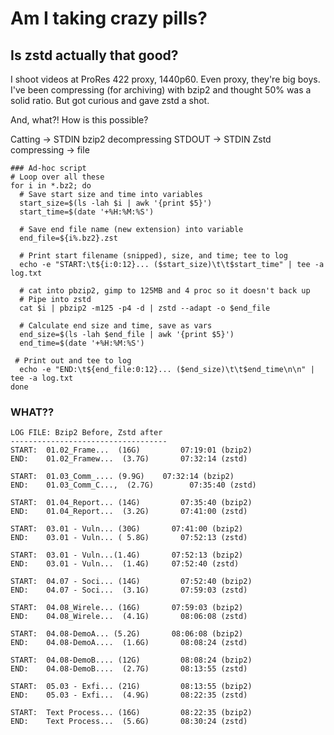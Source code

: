 # Am I taking crazy pills?
## Is zstd actually that good?

I shoot videos at ProRes 422 proxy, 1440p60. Even proxy, they're big boys. I've been compressing (for archiving) with bzip2 and thought 50% was a solid ratio. But got curious and gave zstd a shot.

And, what?! How is this possible?




Catting -> STDIN bzip2 decompressing STDOUT -> STDIN Zstd compressing -> file

```
### Ad-hoc script
# Loop over all these
for i in *.bz2; do
  # Save start size and time into variables
  start_size=$(ls -lah $i | awk '{print $5}')
  start_time=$(date '+%H:%M:%S')
 
  # Save end file name (new extension) into variable
  end_file=${i%.bz2}.zst

  # Print start filename (snipped), size, and time; tee to log
  echo -e "START:\t${i:0:12}... ($start_size)\t\t$start_time" | tee -a log.txt

  # cat into pbzip2, gimp to 125MB and 4 proc so it doesn't back up
  # Pipe into zstd 
  cat $i | pbzip2 -m125 -p4 -d | zstd --adapt -o $end_file

  # Calculate end size and time, save as vars
  end_size=$(ls -lah $end_file | awk '{print $5}')
  end_time=$(date '+%H:%M:%S')

 # Print out and tee to log
  echo -e "END:\t${end_file:0:12}... ($end_size)\t\t$end_time\n\n" | tee -a log.txt
done

```

### WHAT??
```
LOG FILE: Bzip2 Before, Zstd after
-----------------------------------
START:	01.02_Frame...  (16G)		  07:19:01 (bzip2)
END:	01.02_Framew...  (3.7G)		  07:32:14 (zstd)

START:	01.03_Comm_.... (9.9G)	  07:32:14 (bzip2)
END:	01.03_Comm_C...,  (2.7G)		07:35:40 (zstd)

START:	01.04_Report... (14G)		  07:35:40 (bzip2)
END:	01.04_Report...  (3.2G)		  07:41:00 (zstd)

START:	03.01 - Vuln... (30G)	   	07:41:00 (bzip2)
END:	03.01 - Vuln... ( 5.8G)		  07:52:13 (zstd)

START:	03.01 - Vuln...(1.4G)	    07:52:13 (bzip2)
END:	03.01 - Vuln...  (1.4G)	    07:52:40 (zstd)

START:	04.07 - Soci... (14G)		  07:52:40 (bzip2)
END:	04.07 - Soci...  (3.1G)		  07:59:03 (zstd)

START:	04.08_Wirele... (16G)	    07:59:03 (bzip2)
END:	04.08_Wirele...  (4.1G)		  08:06:08 (zstd)

START:	04.08-DemoA... (5.2G)	    08:06:08 (bzip2)
END:	04.08-DemoA....  (1.6G)		  08:08:24 (zstd)

START:	04.08-DemoB.... (12G)		  08:08:24 (bzip2)
END:	04.08-DemoB....  (2.7G)		  08:13:55 (zstd)

START:	05.03 - Exfi... (21G)		  08:13:55 (bzip2)
END:	05.03 - Exfi...  (4.9G)		  08:22:35 (zstd)

START:	Text Process... (16G)		  08:22:35 (bzip2)
END:	Text Process...  (5.6G)		  08:30:24 (zstd)
```
